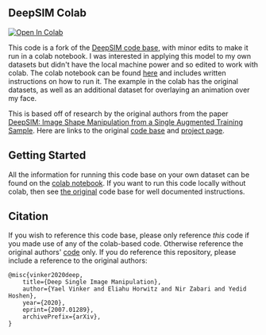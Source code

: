 ## DeepSIM Colab ##

[![Open In Colab](https://colab.research.google.com/assets/colab-badge.svg)](https://colab.research.google.com/github/levifussell/DeepSIM/blob/master/notebooks/DeepSIM_colab_notebook.ipynb)

This code is a fork of the [DeepSIM code base](https://github.com/eliahuhorwitz/DeepSIM), with minor edits to make it run in a colab notebook. I was interested in applying this model to my own datasets but didn't have the local machine power and so edited to work with colab. The colab notebook can be found [here](https://colab.research.google.com/github/levifussell/DeepSIM/blob/master/notebooks/DeepSIM_colab_notebook.ipynb) and includes written instructions on how to run it. The example in the colab has the original datasets, as well as an additional dataset for overlaying an animation over my face.

This is based off of research by the original authors from the paper [DeepSIM: Image Shape Manipulation from a Single Augmented Training Sample](https://arxiv.org/abs/2109.06151). Here are links to the original [code base](https://github.com/eliahuhorwitz/DeepSIM) and [project page](http://www.vision.huji.ac.il/deepsim/).

## Getting Started

All the information for running this code base on your own dataset can be found on the [colab notebook](https://colab.research.google.com/github/levifussell/DeepSIM/blob/master/notebooks/DeepSIM_colab_notebook.ipynb). If you want to run this code locally without colab, then see [the original](https://github.com/eliahuhorwitz/DeepSIM) code base for well documented instructions.

## Citation

If you wish to reference this code base, please only reference _this_ code if you made use of any of the colab-based code. Otherwise reference the original authors' [code](https://github.com/eliahuhorwitz/DeepSIM) only. If you do reference this repository, please include a reference to the original authors: 

```
@misc{vinker2020deep,
    title={Deep Single Image Manipulation},
    author={Yael Vinker and Eliahu Horwitz and Nir Zabari and Yedid Hoshen},
    year={2020}, 
    eprint={2007.01289},
    archivePrefix={arXiv},
}
```

